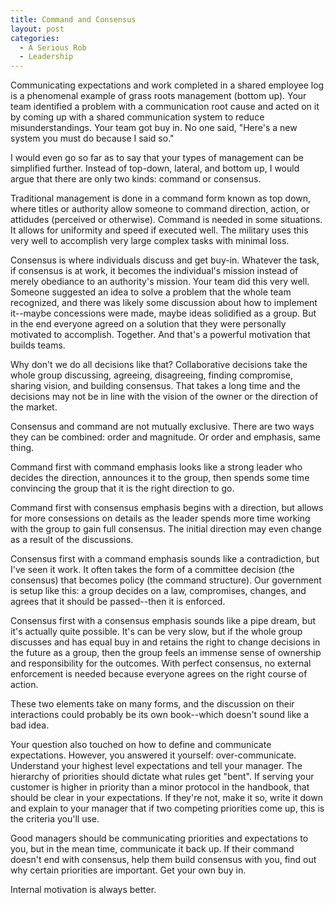```yaml
---
title: Command and Consensus
layout: post
categories:
  - A Serious Rob
  - Leadership
---
```

Communicating expectations and work completed in a shared employee log is a phenomenal example of grass roots management (bottom up). Your team identified a problem with a communication root cause and acted on it by coming up with a shared communication system to reduce misunderstandings. Your team got buy in. No one said, "Here's a new system you must do because I said so."

I would even go so far as to say that your types of management can be simplified further. Instead of top-down, lateral, and bottom up, I would argue that there are only two kinds: command or consensus.

Traditional management is done in a command form known as top down, where titles or authority allow someone to command direction, action, or attidudes (perceived or otherwise). Command is needed in some situations. It allows for uniformity and speed if executed well. The military uses this very well to accomplish very large complex tasks with minimal loss.

Consensus is where individuals discuss and get buy-in. Whatever the task, if consensus is at work, it becomes the individual's mission instead of merely obediance to an authority's mission. Your team did this very well. Someone suggested an idea to solve a problem that the whole team recognized, and there was likely some discussion about how to implement it--maybe concessions were made, maybe ideas solidified as a group. But in the end everyone agreed on a solution that they were personally motivated to accomplish. Together. And that's a powerful motivation that builds teams.

Why don't we do all decisions like that? Collaborative decisions take the whole group discussing, agreeing, disagreeing, finding compromise, sharing vision, and building consensus. That takes a long time and the decisions may not be in line with the vision of the owner or the direction of the market.

Consensus and command are not mutually exclusive. There are two ways they can be combined: order and magnitude. Or order and emphasis, same thing.

Command first with command emphasis looks like a strong leader who decides the direction, announces it to the group, then spends some time convincing the group that it is the right direction to go.

Command first with consensus emphasis begins with a direction, but allows for more consessions on details as the leader spends more time working with the group to gain full consensus. The initial direction may even change as a result of the discussions.

Consensus first with a command emphasis sounds like a contradiction, but I've seen it work. It often takes the form of a committee decision (the consensus) that becomes policy (the command structure). Our government is setup like this: a group decides on a law, compromises, changes, and agrees that it should be passed--then it is enforced.

Consensus first with a consensus emphasis sounds like a pipe dream, but it's actually quite possible. It's can be very slow, but if the whole group discusses and has equal buy in and retains the right to change decisions in the future as a group, then the group feels an immense sense of ownership and responsibility for the outcomes. With perfect consensus, no external enforcement is needed because everyone agrees on the right course of action.

These two elements take on many forms, and the discussion on their interactions could probably be its own book--which doesn't sound like a bad idea.

Your question also touched on how to define and communicate expectations. However, you answered it yourself: over-communicate. Understand your highest level expectations and tell your manager. The hierarchy of priorities should dictate what rules get "bent". If serving your customer is higher in priority than a minor protocol in the handbook, that should be clear in your expectations. If they're not, make it so, write it down and explain to your manager that if two competing priorities come up, this is the criteria you'll use.

Good managers should be communicating priorities and expectations to you, but in the mean time, communicate it back up. If their command doesn't end with consensus, help them build consensus with you, find out why certain priorities are important. Get your own buy in.

Internal motivation is always better.